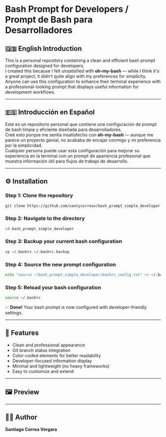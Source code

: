# Bash Prompt for Developers / Prompt de Bash para Desarrolladores

## 🇬🇧 English Introduction

This is a personal repository containing a clean and efficient bash prompt configuration designed for developers.  
I created this because I felt unsatisfied with **oh-my-bash** — while I think it's a great project, it didn't quite align with my preferences for simplicity.  
Anyone can use this configuration to enhance their terminal experience with a professional-looking prompt that displays useful information for development workflows.

---

## 🇪🇸 Introducción en Español

Este es un repositorio personal que contiene una configuración de prompt de bash limpia y eficiente diseñada para desarrolladores.  
Creé esto porque me sentía insatisfecho con **oh-my-bash** — aunque me parece un proyecto genial, no acababa de encajar conmigo y mi preferencia por la simplicidad.  
Cualquier persona puede usar esta configuración para mejorar su experiencia en la terminal con un prompt de apariencia profesional que muestra información útil para flujos de trabajo de desarrollo.

---

## ⚙️ Installation

### Step 1: Clone the repository
```bash
git clone https://github.com/santycorreav/bash_prompt_simple_developer
```

### Step 2: Navigate to the directory
```bash
cd bash_prompt_simple_developer
```

### Step 3: Backup your current bash configuration
```bash
cp ~/.bashrc ~/.bashrc.backup
```

### Step 4: Source the new prompt configuration
```bash
echo "source ~/bash_prompt_simple_developer/bashrc_config.txt" >> ~/.bashrc
```

### Step 5: Reload your bash configuration
```bash
source ~/.bashrc
```

✅ **Done!** Your bash prompt is now configured with developer-friendly settings.

---

## 🌟 Features

- Clean and professional appearance  
- Git branch status integration  
- Color-coded elements for better readability  
- Developer-focused information display  
- Minimal and lightweight (no heavy frameworks)  
- Easy to customize and extend  

---

## 🖼️ Preview


---

## 👨‍💻 Author

**Santiago Correa Vergara**

